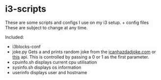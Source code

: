 # i3-scripts

These are some scripts and configs I use on my i3 setup. + config files
These are subject to change at any time.

Included:
- i3blocks-conf
- joke.py
  Gets a and prints random joke from the [icanhazdadjoke.com](https://icanhazdadjoke.com/) or [this](https://github.com/15Dkatz/official_joke_api) api. This is controlled by passing a 0 or 1 as the first parameter.
- cpuinfo.sh 
 displays current cpu utilisation
- sysinfo.sh
 displays os information
- userinfo 
 displays user and hostname
 
